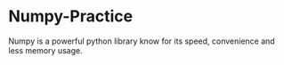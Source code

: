 # Numpy-Practice
Numpy is a powerful python library know for its speed, convenience and less memory usage.
